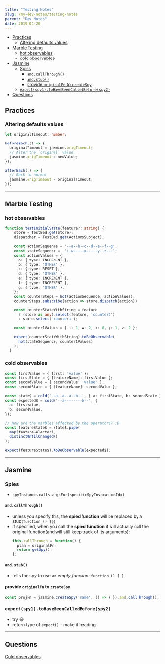 ```yaml
---
title: "Testing Notes"
slug: /my-dev-notes/testing-notes
parent: "Dev Notes"
date: 2019-04-20
---
```


- [Practices](#practices)
  - [Altering defaults values](#altering-defaults-values)
- [Marble Testing](#marble-testing)
  - [hot observables](#hot-observables)
  - [cold observables](#cold-observables)
- [Jasmine](#jasmine)
  - [Spies](#spies)
    - [`and.callThrough()`](#andcallthrough)
    - [`and.stub()`](#andstub)
    - [provide `originalFn` to `createSpy`](#provide-originalfn-to-createspy)
  - [`expect(spy1).toHaveBeenCalledBefore(spy2)`](#expectspy1tohavebeencalledbeforespy2)
- [Questions](#questions)

## Practices

### Altering defaults values

```ts
let originalTimeout: number;

beforeEach(() => {
  originalTimeout = jasmine.origTimeout;
  // Alter the `original` value
  jasmine.origTimeout = newValue;
});

afterEach(() => {
  // Back to normal
  jasmine.origTimeout = originalTimeout;
});
```

---

## Marble Testing

### hot observables

  ```ts
  function testInitialState(feature?: string) {
      store = TestBed.get(Store);
      dispatcher = TestBed.get(ActionsSubject);

      const actionSequence = '--a--b--c--d--e--f--g';
      const stateSequence =  'i-w-----x-----y--z---';
      const actionValues = {
        a: { type: INCREMENT },
        b: { type: 'OTHER' },
        c: { type: RESET },
        d: { type: 'OTHER' },
        e: { type: INCREMENT },
        f: { type: INCREMENT },
        g: { type: 'OTHER' },
      };
      const counterSteps = hot(actionSequence, actionValues);
      counterSteps.subscribe(action => store.dispatch(action));

      const counterStateWithString = feature
        ? (store as any).select(feature, 'counter1')
        : store.select('counter1');

      const counter1Values = { i: 1, w: 2, x: 0, y: 1, z: 2 };

      expect(counterStateWithString).toBeObservable(
        hot(stateSequence, counter1Values)
      );
    }  
  ```

### cold observables

```ts
const firstValue = { first: 'value' };
const firstState = { [featureName]: firstValue };
const secondValue = { secondValue: 'value' };
const secondState = { [featureName]: secondValue };

const state$ = cold('--a--a--a--b--', { a: firstState, b: secondState });
const expected$ = cold('--a--------b--', {
  a: firstValue,
  b: secondValue,
});

// How are the marbles affected by the operators? :D  
const featureState$ = state$.pipe(
  map(featureSelector),
  distinctUntilChanged()
);

expect(featureState$).toBeObservable(expected$);
```

---

## Jasmine

### Spies

* `spyInstance.calls.argsFor(specificSpyInvocationIdx)`

#### `and.callThrough()`

* unless you specify this, the **spied function** will be replaced by a stub(`function () {}`)
* if specified, when you call the **spied function** it will actually call the original function(and will still keep track of its arguments):
  ```ts
  this.callThrough = function() {
    plan = originalFn;
    return getSpy();
  };
  ```

#### `and.stub()`

* tells the spy to use an _empty function_: `function () { }`

#### provide `originalFn` to `createSpy`

```ts
const projFn = jasmine.createSpy('name', () => { }).and.callThrough();
```

### `expect(spy1).toHaveBeenCalledBefore(spy2)`

* try 😃
* return type of `expect()` - make it heading

---

## Questions

[Cold observables](#cold-observables)
